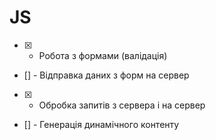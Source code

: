 # JS
- [x] - Робота з формами (валідація)
- [] - Відправка даних з форм на сервер
- [x] - Обробка запитів з сервера і на сервер
- [] - Генерація динамічного контенту